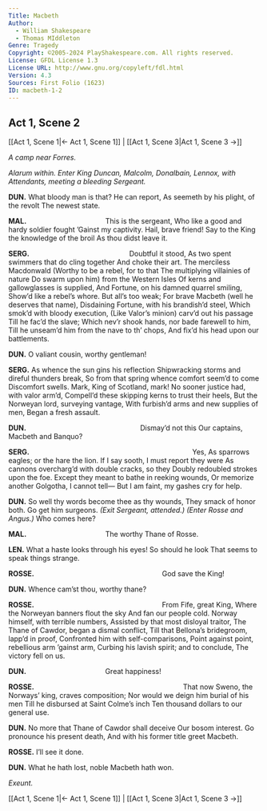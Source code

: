 ```yaml
---
Title: Macbeth
Author: 
  - William Shakespeare
  - Thomas MIddleton
Genre: Tragedy
Copyright: ©2005-2024 PlayShakespeare.com. All rights reserved.
License: GFDL License 1.3
License URL: http://www.gnu.org/copyleft/fdl.html
Version: 4.3
Sources: First Folio (1623)
ID: macbeth-1-2
---
```


## Act 1, Scene 2
[[Act 1, Scene 1|← Act 1, Scene 1]] | [[Act 1, Scene 3|Act 1, Scene 3 →]]

*A camp near Forres.*

*Alarum within. Enter King Duncan, Malcolm, Donalbain, Lennox, with Attendants, meeting a bleeding Sergeant.*

**DUN.**
What bloody man is that? He can report,
As seemeth by his plight, of the revolt
The newest state.

**MAL.**
           This is the sergeant,
Who like a good and hardy soldier fought
’Gainst my captivity. Hail, brave friend!
Say to the King the knowledge of the broil
As thou didst leave it.

**SERG.**
              Doubtful it stood,
As two spent swimmers that do cling together
And choke their art. The merciless Macdonwald
(Worthy to be a rebel, for to that
The multiplying villainies of nature
Do swarm upon him) from the Western Isles
Of kerns and gallowglasses is supplied,
And Fortune, on his damned quarrel smiling,
Show’d like a rebel’s whore. But all’s too weak;
For brave Macbeth (well he deserves that name),
Disdaining Fortune, with his brandish’d steel,
Which smok’d with bloody execution,
(Like Valor’s minion) carv’d out his passage
Till he fac’d the slave;
Which nev’r shook hands, nor bade farewell to him,
Till he unseam’d him from the nave to th’ chops,
And fix’d his head upon our battlements.

**DUN.**
O valiant cousin, worthy gentleman!

**SERG.**
As whence the sun gins his reflection
Shipwracking storms and direful thunders break,
So from that spring whence comfort seem’d to come
Discomfort swells. Mark, King of Scotland, mark!
No sooner justice had, with valor arm’d,
Compell’d these skipping kerns to trust their heels,
But the Norweyan lord, surveying vantage,
With furbish’d arms and new supplies of men,
Began a fresh assault.

**DUN.**
                Dismay’d not this
Our captains, Macbeth and Banquo?

**SERG.**
                       Yes,
As sparrows eagles; or the hare the lion.
If I say sooth, I must report they were
As cannons overcharg’d with double cracks, so they
Doubly redoubled strokes upon the foe.
Except they meant to bathe in reeking wounds,
Or memorize another Golgotha,
I cannot tell⁠—
But I am faint, my gashes cry for help.

**DUN.**
So well thy words become thee as thy wounds,
They smack of honor both. Go get him surgeons.
*(Exit Sergeant, attended.)*
*(Enter Rosse and Angus.)*
Who comes here?

**MAL.**
           The worthy Thane of Rosse.

**LEN.**
What a haste looks through his eyes! So should he look
That seems to speak things strange.

**ROSSE.**
                  God save the King!

**DUN.**
Whence cam’st thou, worthy thane?

**ROSSE.**
                  From Fife, great King,
Where the Norweyan banners flout the sky
And fan our people cold.
Norway himself, with terrible numbers,
Assisted by that most disloyal traitor,
The Thane of Cawdor, began a dismal conflict,
Till that Bellona’s bridegroom, lapp’d in proof,
Confronted him with self-comparisons,
Point against point, rebellious arm ’gainst arm,
Curbing his lavish spirit; and to conclude,
The victory fell on us.

**DUN.**
           Great happiness!

**ROSSE.**
                     That now
Sweno, the Norways’ king, craves composition;
Nor would we deign him burial of his men
Till he disbursed at Saint Colme’s inch
Ten thousand dollars to our general use.

**DUN.**
No more that Thane of Cawdor shall deceive
Our bosom interest. Go pronounce his present death,
And with his former title greet Macbeth.

**ROSSE.**
I’ll see it done.

**DUN.**
What he hath lost, noble Macbeth hath won.

*Exeunt.*

[[Act 1, Scene 1|← Act 1, Scene 1]] | [[Act 1, Scene 3|Act 1, Scene 3 →]]
